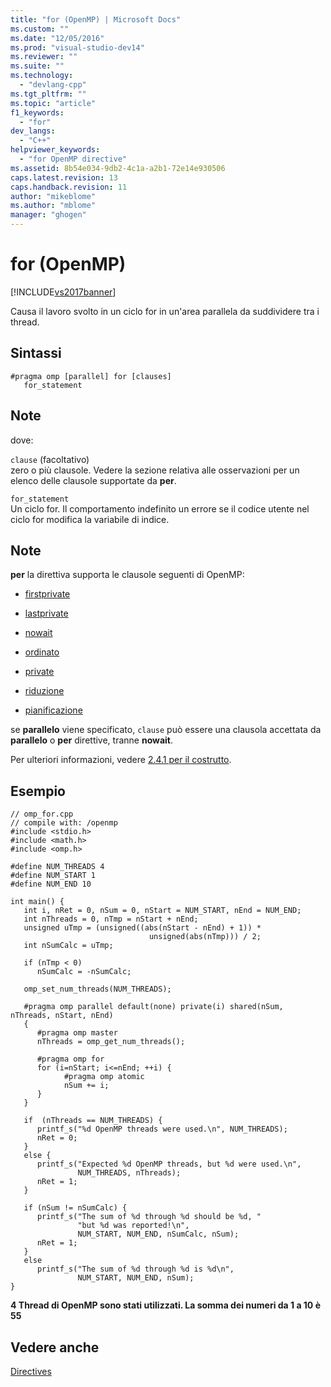 ```yaml
---
title: "for (OpenMP) | Microsoft Docs"
ms.custom: ""
ms.date: "12/05/2016"
ms.prod: "visual-studio-dev14"
ms.reviewer: ""
ms.suite: ""
ms.technology: 
  - "devlang-cpp"
ms.tgt_pltfrm: ""
ms.topic: "article"
f1_keywords: 
  - "for"
dev_langs: 
  - "C++"
helpviewer_keywords: 
  - "for OpenMP directive"
ms.assetid: 8b54e034-9db2-4c1a-a2b1-72e14e930506
caps.latest.revision: 13
caps.handback.revision: 11
author: "mikeblome"
ms.author: "mblome"
manager: "ghogen"
---
```

# for (OpenMP)
[!INCLUDE[vs2017banner](../../../assembler/inline/includes/vs2017banner.md)]

Causa il lavoro svolto in un ciclo for in un'area parallela da suddividere tra i thread.  
  
## Sintassi  
  
```  
#pragma omp [parallel] for [clauses]  
   for_statement  
```  
  
## Note  
 dove:  
  
 `clause` \(facoltativo\)  
 zero o più clausole.  Vedere la sezione relativa alle osservazioni per un elenco delle clausole supportate da **per**.  
  
 `for_statement`  
 Un ciclo for.  Il comportamento indefinito un errore se il codice utente nel ciclo for modifica la variabile di indice.  
  
## Note  
 **per** la direttiva supporta le clausole seguenti di OpenMP:  
  
-   [firstprivate](../../../parallel/openmp/reference/firstprivate.md)  
  
-   [lastprivate](../../../parallel/openmp/reference/lastprivate.md)  
  
-   [nowait](../../../parallel/openmp/reference/nowait.md)  
  
-   [ordinato](../../../parallel/openmp/reference/ordered-openmp-directives.md)  
  
-   [private](../../../parallel/openmp/reference/private-openmp.md)  
  
-   [riduzione](../../../parallel/openmp/reference/reduction.md)  
  
-   [pianificazione](../../../parallel/openmp/reference/schedule.md)  
  
 se **parallelo** viene specificato,  `clause` può essere una clausola accettata da  **parallelo** o  **per** direttive, tranne  **nowait**.  
  
 Per ulteriori informazioni, vedere [2.4.1 per il costrutto](../../../parallel/openmp/2-4-1-for-construct.md).  
  
## Esempio  
  
```  
// omp_for.cpp  
// compile with: /openmp   
#include <stdio.h>  
#include <math.h>  
#include <omp.h>  
  
#define NUM_THREADS 4  
#define NUM_START 1  
#define NUM_END 10  
  
int main() {  
   int i, nRet = 0, nSum = 0, nStart = NUM_START, nEnd = NUM_END;  
   int nThreads = 0, nTmp = nStart + nEnd;  
   unsigned uTmp = (unsigned((abs(nStart - nEnd) + 1)) *   
                               unsigned(abs(nTmp))) / 2;  
   int nSumCalc = uTmp;  
  
   if (nTmp < 0)  
      nSumCalc = -nSumCalc;  
  
   omp_set_num_threads(NUM_THREADS);  
  
   #pragma omp parallel default(none) private(i) shared(nSum, nThreads, nStart, nEnd)  
   {  
      #pragma omp master  
      nThreads = omp_get_num_threads();  
  
      #pragma omp for  
      for (i=nStart; i<=nEnd; ++i) {  
            #pragma omp atomic  
            nSum += i;  
      }  
   }  
  
   if  (nThreads == NUM_THREADS) {  
      printf_s("%d OpenMP threads were used.\n", NUM_THREADS);  
      nRet = 0;  
   }  
   else {  
      printf_s("Expected %d OpenMP threads, but %d were used.\n",  
               NUM_THREADS, nThreads);  
      nRet = 1;  
   }  
  
   if (nSum != nSumCalc) {  
      printf_s("The sum of %d through %d should be %d, "  
               "but %d was reported!\n",  
               NUM_START, NUM_END, nSumCalc, nSum);  
      nRet = 1;  
   }  
   else  
      printf_s("The sum of %d through %d is %d\n",  
               NUM_START, NUM_END, nSum);  
}  
```  
  
  **4 Thread di OpenMP sono stati utilizzati.  La somma dei numeri da 1 a 10 è 55**    
## Vedere anche  
 [Directives](../../../parallel/openmp/reference/openmp-directives.md)
